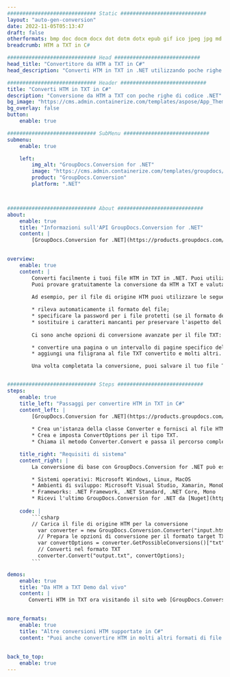 ```yaml
---
############################# Static ############################
layout: "auto-gen-conversion"
date: 2022-11-05T05:13:47
draft: false
otherformats: bmp doc docm docx dot dotm dotx epub gif ico jpeg jpg md odt ott pdf png psd rtf tex tif tiff txt xps
breadcrumb: HTM a TXT in C#

############################# Head ############################
head_title: "Convertitore da HTM a TXT in C#"
head_description: "Converti HTM in TXT in .NET utilizzando poche righe di codice. Utilizza l'API di conversione dei documenti di GroupDocs per convertire oltre 160 formati di file."

############################# Header ############################
title: "Converti HTM in TXT in C#"
description: "Conversione da HTM a TXT con poche righe di codice .NET"
bg_image: "https://cms.admin.containerize.com/templates/aspose/App_Themes/V3/images/bg/header1.png"
bg_overlay: false
button:
    enable: true

############################# SubMenu ############################
submenu:
    enable: true

    left:
        img_alt: "GroupDocs.Conversion for .NET"
        image: "https://cms.admin.containerize.com/templates/groupdocs/images/product-logos/90x90-noborder/groupdocs-conversion-net.png"
        product: "GroupDocs.Conversion"
        platform: ".NET"



############################# About ############################
about:
    enable: true
    title: "Informazioni sull'API GroupDocs.Conversion for .NET"
    content: |
        [GroupDocs.Conversion for .NET](https://products.groupdocs.com/conversion/net/) può essere utilizzato per convertire Microsoft Word, Excel, PowerPoint, PDF, Visio e altri formati. GroupDocs.Conversion è un'API standalone adatta per sistemi interni e back-end in cui sono richieste prestazioni elevate. Non dipende da alcun software come Microsoft o Open Office.
    

overview:
    enable: true
    content: |
        Converti facilmente i tuoi file HTM in TXT in .NET. Puoi utilizzare solo un paio di righe di codice C# in qualsiasi piattaforma a tua scelta come: Windows, Linux, macOS.
        Puoi provare gratuitamente la conversione da HTM a TXT e valutare la qualità dei risultati della conversione. Insieme a semplici scenari di conversione di file, puoi provare opzioni più avanzate per caricare il file di origine HTM e per salvare il risultato di output TXT. 
        
        Ad esempio, per il file di origine HTM puoi utilizzare le seguenti opzioni di caricamento:

        * rileva automaticamente il formato del file;
        * specificare la password per i file protetti (se il formato del file lo supporta);
        * sostituire i caratteri mancanti per preservare l'aspetto del documento.
        
        Ci sono anche opzioni di conversione avanzate per il file TXT:

        * convertire una pagina o un intervallo di pagine specifico del documento;
        * aggiungi una filigrana al file TXT convertito e molti altri.

        Una volta completata la conversione, puoi salvare il tuo file TXT nel percorso del file locale o in qualsiasi archivio di terze parti come FTP, Amazon S3, Google Drive, Dropbox ecc. Nota: per convertire HTM in {{ TO}} non è necessario alcun software aggiuntivo installato, come MS Office, Open Office, Adobe Acrobat Reader ecc.


############################# Steps ############################
steps:
    enable: true
    title_left: "Passaggi per convertire HTM in TXT in C#"
    content_left: |
        [GroupDocs.Conversion for .NET](https://products.groupdocs.com/conversion/net/) consente agli sviluppatori di convertire facilmente un file HTM in TXT con poche righe di codice.
        
        * Crea un'istanza della classe Converter e fornisci al file HTM il percorso completo
        * Crea e imposta ConvertOptions per il tipo TXT.
        * Chiama il metodo Converter.Convert e passa il percorso completo e il formato (TXT) come parametro

    title_right: "Requisiti di sistema"
    content_right: |
        La conversione di base con GroupDocs.Conversion for .NET può essere eseguita in pochi semplici passaggi. Le nostre API sono supportate su tutte le principali piattaforme e sistemi operativi. Prima di eseguire il codice seguente, assicurati di avere i seguenti prerequisiti installati sul tuo sistema.

        * Sistemi operativi: Microsoft Windows, Linux, MacOS
        * Ambienti di sviluppo: Microsoft Visual Studio, Xamarin, MonoDevelop
        * Frameworks: .NET Framework, .NET Standard, .NET Core, Mono
        * Ricevi l'ultimo GroupDocs.Conversion for .NET da [Nuget](https://www.nuget.org/packages/groupdocs.conversion)
         
    code: |
        ```csharp    
        // Carica il file di origine HTM per la conversione
          var converter = new GroupDocs.Conversion.Converter("input.htm");
          // Prepara le opzioni di conversione per il formato target TXT
          var convertOptions = converter.GetPossibleConversions()["txt"].ConvertOptions;
          // Converti nel formato TXT
          converter.Convert("output.txt", convertOptions);
        ```

demos:
    enable: true
    title: "Da HTM a TXT Demo dal vivo"
    content: |
       Converti HTM in TXT ora visitando il sito web [GroupDocs.Conversion App](https://products.groupdocs.app/conversion/family). La demo online presenta i seguenti vantaggi
          

more_formats:
    enable: true
    title: "Altre conversioni HTM supportate in C#"
    content: "Puoi anche convertire HTM in molti altri formati di file. Si prega di consultare l'elenco di seguito."
       
       
back_to_top:
    enable: true
---
```

